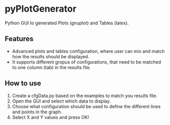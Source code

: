 # pyPlotGenerator
Python GUI to generated Plots (gnuplot) and Tables (latex).

## Features
- Advanced plots and tables configuration, where user can mix and match how the results should be displayed.
- It supports different gropus of configurations, that need to be matched to one column (tab) in the results file.

## How to use
1. Create a cfgData.py based on the examples to match you results file.
2. Open the GUI and select which data to display.
3. Choose what configuration should be used to define the different lines and points in the graph.
4. Select X and Y values and press OK!



